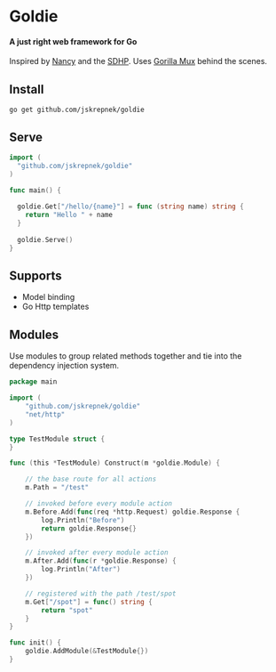 # Goldie
#### A just right web framework for Go
Inspired by [Nancy](http://nancyfx.org/) and the [SDHP](https://github.com/NancyFx/Nancy/wiki/Introduction).  Uses [Gorilla Mux](http://www.gorillatoolkit.org/pkg/mux) behind the scenes.
## Install
```
go get github.com/jskrepnek/goldie
```
## Serve
```go
import (
  "github.com/jskrepnek/goldie"
)

func main() {
  
  goldie.Get["/hello/{name}"] = func (string name) string {
    return "Hello " + name
  }
  
  goldie.Serve()
}

```
## Supports
* Model binding
* Go Http templates

## Modules
Use modules to group related methods together and tie into the dependency injection system.

```go
package main

import (
	"github.com/jskrepnek/goldie"
	"net/http"
)

type TestModule struct {
}

func (this *TestModule) Construct(m *goldie.Module) {

	// the base route for all actions
	m.Path = "/test"

	// invoked before every module action
	m.Before.Add(func(req *http.Request) goldie.Response {
		log.Println("Before")
		return goldie.Response{}
	})

	// invoked after every module action
	m.After.Add(func(r *goldie.Response) {
		log.Println("After")
	})

	// registered with the path /test/spot
	m.Get["/spot"] = func() string {
		return "spot"
	}
}

func init() {
	goldie.AddModule(&TestModule{})
}
```